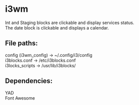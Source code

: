# i3wm
Int and Staging blocks are clickable and display services status.<br />
The date block is clickable and displays a calendar.<br />

## File paths:
config (i3wm_config) -> ~/.config/i3/config<br />
i3blocks.conf -> /etc/i3blocks.conf<br />
i3locks_scripts -> /usr/lib/i3blocks/<br />

## Dependencies:
YAD<br />
Font Awesome<br />  
